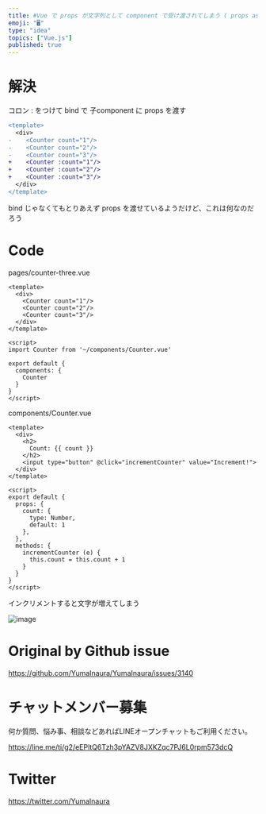 ```yaml
---
title: #Vue で props が文字列として component で受け渡されてしまう ( props as string or integer
emoji: "🖥"
type: "idea"
topics: ["Vue.js"]
published: true
---
```


# 解決

コロン : をつけて bind で 子component に props を渡す

```diff
<template>
  <div>
-    <Counter count="1"/>
-    <Counter count="2"/>
-    <Counter count="3"/>
+    <Counter :count="1"/>
+    <Counter :count="2"/>
+    <Counter :count="3"/>
  </div>
</template>

```

bind じゃなくてもとりあえず props を渡せているようだけど、これは何なのだろう

# Code

pages/counter-three.vue

```vue
<template>
  <div>
    <Counter count="1"/>
    <Counter count="2"/>
    <Counter count="3"/>
  </div>
</template>

<script>
import Counter from '~/components/Counter.vue'

export default {
  components: {
    Counter
  }
}
</script>

```

components/Counter.vue

```vue
<template>
  <div>
    <h2>
      Count: {{ count }}
    </h2>
    <input type="button" @click="incrementCounter" value="Increment!">
  </div>
</template>

<script>
export default {
  props: {
    count: {
      type: Number,
      default: 1
    },
  },
  methods: {
    incrementCounter (e) {
      this.count = this.count + 1
    }
  }
}
</script>

```

インクリメントすると文字が増えてしまう

![image](https://user-images.githubusercontent.com/13635059/80945356-98b32480-8e26-11ea-8523-4b35e322bd6e.png)




# Original by Github issue

https://github.com/YumaInaura/YumaInaura/issues/3140











<!-- Update From Qiita API -->

# チャットメンバー募集


何か質問、悩み事、相談などあればLINEオープンチャットもご利用ください。

https://line.me/ti/g2/eEPltQ6Tzh3pYAZV8JXKZqc7PJ6L0rpm573dcQ





# Twitter


https://twitter.com/YumaInaura


<!-- Update From Qiita API -->


